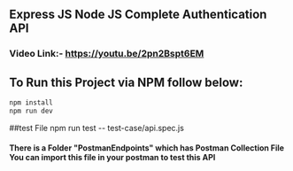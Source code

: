 ## Express JS Node JS Complete Authentication API
### Video Link:- https://youtu.be/2pn2Bspt6EM

## To Run this Project via NPM follow below:

```bash
npm install
npm run dev
```
##test File
npm run test -- test-case/api.spec.js

#### There is a Folder "PostmanEndpoints" which has Postman Collection File You can import this file in your postman to test this API

